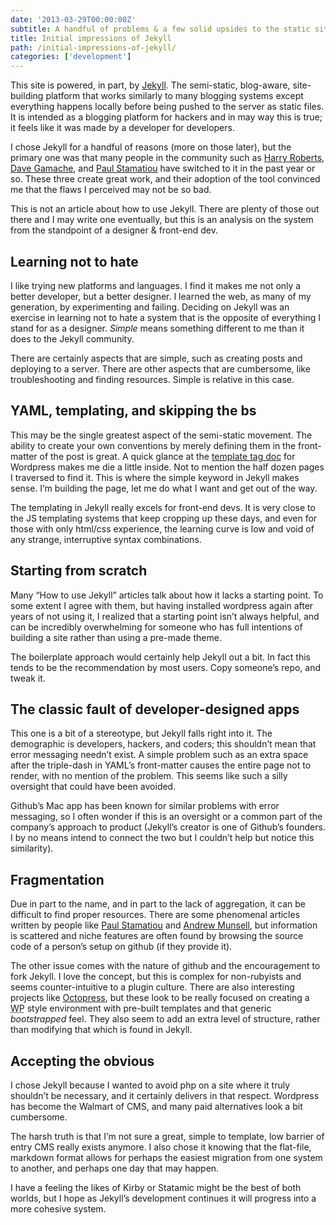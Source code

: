 ```yaml
---
date: '2013-03-29T00:00:00Z'
subtitle: A handful of problems & a few solid upsides to the static site generator.
title: Initial impressions of Jekyll
path: /initial-impressions-of-jekyll/
categories: ['development']
---
```


This site is powered, in part, by [Jekyll](http://jekyllrb.com). The semi-static, blog-aware, site-building platform that works similarly to many blogging systems except everything happens locally before being pushed to the server as static files. It is intended as a blogging platform for hackers and in may way this is true; it feels like it was made by a developer for developers.

I chose Jekyll for a handful of reasons (more on those later), but the primary one was that many people in the community such as [Harry Roberts](http://csswizardry.com), [Dave Gamache](http://davegamache.com), and [Paul Stamatiou](http://paulstamatiou.com/) have switched to it in the past year or so. These three create great work, and their adoption of the tool convinced me that the flaws I perceived may not be so bad.

This is not an article about how to use Jekyll. There are plenty of those out there and I may write one eventually, but this is an analysis on the system from the standpoint of a designer & front-end dev.

## Learning not to hate

I like trying new platforms and languages. I find it makes me not only a better developer, but a better designer. I learned the web, as many of my generation, by experimenting and failing. Deciding on Jekyll was an exercise in learning not to hate a system that is the opposite of everything I stand for as a designer. _Simple_ means something different to me than it does to the Jekyll community.

There are certainly aspects that are simple, such as creating posts and deploying to a server. There are other aspects that are cumbersome, like troubleshooting and finding resources. Simple is relative in this case.

## YAML, templating, and skipping the bs

This may be the single greatest aspect of the semi-static movement. The ability to create your own conventions by merely defining them in the front-matter of the post is great. A quick glance at the [template tag doc](http://codex.wordpress.org/Template_Tags) for Wordpress makes me die a little inside. Not to mention the half dozen pages I traversed to find it. This is where the simple keyword in Jekyll makes sense. I’m building the page, let me do what I want and get out of the way.

The templating in Jekyll really excels for front-end devs. It is very close to the JS templating systems that keep cropping up these days, and even for those with only html/css experience, the learning curve is low and void of any strange, interruptive syntax combinations.

## Starting from scratch

Many “How to use Jekyll” articles talk about how it lacks a starting point. To some extent I agree with them, but having installed wordpress again after years of not using it, I realized that a starting point isn’t always helpful, and can be incredibly overwhelming for someone who has full intentions of building a site rather than using a pre-made theme.

The boilerplate approach would certainly help Jekyll out a bit. In fact this tends to be the recommendation by most users. Copy someone’s repo, and tweak it.

## The classic fault of developer-designed apps

This one is a bit of a stereotype, but Jekyll falls right into it. The demographic is developers, hackers, and coders; this shouldn’t mean that error messaging needn’t exist. A simple problem such as an extra space after the triple-dash in YAML’s front-matter causes the entire page not to render, with no mention of the problem. This seems like such a silly oversight that could have been avoided.

Github’s Mac app has been known for similar problems with error messaging, so I often wonder if this is an oversight or a common part of the company’s approach to product (Jekyll’s creator is one of Github’s founders. I by no means intend to connect the two but I couldn’t help but notice this similarity).

## Fragmentation

Due in part to the name, and in part to the lack of aggregation, it can be difficult to find proper resources. There are some phenomenal articles written by people like [Paul Stamatiou](http://paulstamatiou.com/how-to-wordpress-to-jekyll) and [Andrew Munsell](http://www.andrewmunsell.com/tutorials/jekyll-by-example/), but information is scattered and niche features are often found by browsing the source code of a person’s setup on github (if they provide it).

The other issue comes with the nature of github and the encouragement to fork Jekyll. I love the concept, but this is complex for non-rubyists and seems counter-intuitive to a plugin culture. There are also interesting projects like [Octopress](http://octopress.org/), but these look to be really focused on creating a <abbr title=“Wordpress”>WP</abbr> style environment with pre-built templates and that generic _bootstrapped_ feel. They also seem to add an extra level of structure, rather than modifying that which is found in Jekyll.

## Accepting the obvious

I chose Jekyll because I wanted to avoid php on a site where it truly shouldn’t be necessary, and it certainly delivers in that respect. Wordpress has become the Walmart of CMS, and many paid alternatives look a bit cumbersome.

The harsh truth is that I’m not sure a great, simple to template, low barrier of entry CMS really exists anymore. I also chose it knowing that the flat-file, markdown format allows for perhaps the easiest migration from one system to another, and perhaps one day that may happen.

I have a feeling the likes of Kirby or Statamic might be the best of both worlds, but I hope as Jekyll’s development continues it will progress into a more cohesive system.
